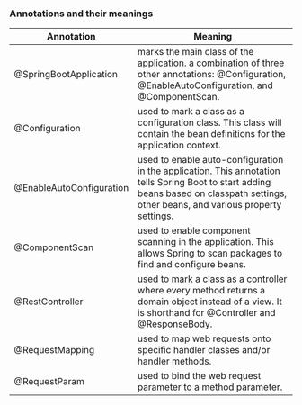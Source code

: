 

### Annotations and their meanings

| Annotation | Meaning |
| ---------- | ------- |
| @SpringBootApplication | marks the main class of the application. a combination of three other annotations: @Configuration, @EnableAutoConfiguration, and @ComponentScan. |
| @Configuration | used to mark a class as a configuration class. This class will contain the bean definitions for the application context. |
| @EnableAutoConfiguration | used to enable auto-configuration in the application. This annotation tells Spring Boot to start adding beans based on classpath settings, other beans, and various property settings. |
| @ComponentScan | used to enable component scanning in the application. This allows Spring to scan packages to find and configure beans. |
| @RestController | used to mark a class as a controller where every method returns a domain object instead of a view. It is shorthand for @Controller and @ResponseBody. |
| @RequestMapping | used to map web requests onto specific handler classes and/or handler methods. |
| @RequestParam | used to bind the web request parameter to a method parameter. |